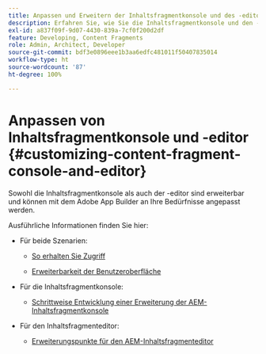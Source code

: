 ```yaml
---
title: Anpassen und Erweitern der Inhaltsfragmentkonsole und des -editors
description: Erfahren Sie, wie Sie die Inhaltsfragmentkonsole und den -editor anpassen können
exl-id: a837f09f-9d07-4430-839a-7cf0f200d2df
feature: Developing, Content Fragments
role: Admin, Architect, Developer
source-git-commit: bdf3e0896eee1b3aa6edfc481011f50407835014
workflow-type: ht
source-wordcount: '87'
ht-degree: 100%

---
```


# Anpassen von Inhaltsfragmentkonsole und -editor {#customizing-content-fragment-console-and-editor}

Sowohl die Inhaltsfragmentkonsole als auch der -editor sind erweiterbar und können mit dem Adobe App Builder an Ihre Bedürfnisse angepasst werden.

Ausführliche Informationen finden Sie hier:

* Für beide Szenarien:

   * [So erhalten Sie Zugriff](https://developer.adobe.com/uix/docs/guides/get-access/)

   * [Erweiterbarkeit der Benutzeroberfläche](https://developer.adobe.com/uix/docs/)

* Für die Inhaltsfragmentkonsole:

   * [Schrittweise Entwicklung einer Erweiterung der AEM-Inhaltsfragmentkonsole](https://developer.adobe.com/uix/docs/services/aem-cf-console-admin/extension-development/)

* Für den Inhaltsfragmenteditor:

   * [Erweiterungspunkte für den AEM-Inhaltsfragmenteditor](https://developer.adobe.com/uix/docs/services/aem-cf-editor/api/)
